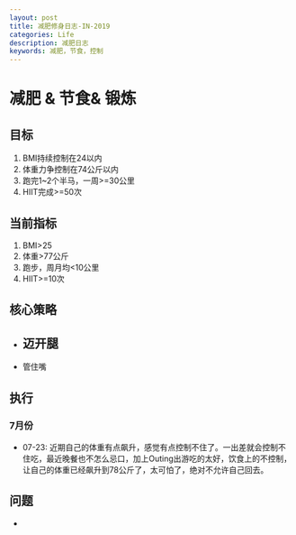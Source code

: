 ```yaml
---
layout: post
title: 减肥修身日志-IN-2019
categories: Life
description: 减肥日志
keywords: 减肥，节食，控制
---
```


# 减肥 & 节食& 锻炼
## 目标
1. BMI持续控制在24以内
2. 体重力争控制在74公斤以内
3. 跑完1~2个半马，一周>=30公里
4. HIIT完成>=50次

## 当前指标
1. BMI>25
2. 体重>77公斤
3. 跑步，周月均<10公里
4. HIIT>=10次

## 核心策略
- 迈开腿
  -
- 管住嘴

## 执行
### 7月份
- 07-23: 近期自己的体重有点飙升，感觉有点控制不住了。一出差就会控制不住吃，最近晚餐也不怎么忌口，加上Outing出游吃的太好，饮食上的不控制，让自己的体重已经飙升到78公斤了，太可怕了，绝对不允许自己回去。

## 问题
-
